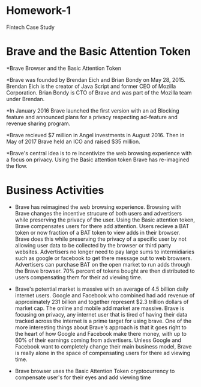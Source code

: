 # Homework-1
Fintech Case Study 

# Brave and the Basic Attention Token

*Brave Browser and the Basic Attention Token

*Brave was founded by Brendan Eich and Brian Bondy on May 28, 2015. 
Brendan Eich is the creator of Java Script and former CEO of Mozilla Corporation. 
Brian Bondy is CTO of Brave and was part of the Mozilla team under Brendan.

*In January 2016 Brave launched the first version with an ad Blocking feature and announced plans for a privacy respecting ad-feature and revenue sharing program.

*Brave recieved $7 million in Angel investments in August 2016. Then in May of 2017 Brave held an ICO and raised $35 million. 

*Brave's central idea is to re incentivize the web browsing experience with a focus on privacy. Using the Basic attention token Brave has re-imagined the flow.

# Business Activities

* Brave has reimagined the web browsing experience. Browsing with Brave changes the incentive strucure of both users and advertisers while preserving the privacy of the user. Using the Basic attention token, Brave compensates users for there add attention. Users recieve a BAT token or now fraction of a BAT token to view adds in their browser. Brave does this while preserving the privacy of a specific user by not allowing user data to be collected by the browser or third party websites. Advertisers no longer need to pay large sums to intermidiaries such as google or facebook to get there message out to web browsers. Advertisers can purchase BAT on the open market to run adds through the Brave browser. 70% percent of tokens bought are then distributed to users compensating them for their ad viewing time. 

* Brave's potential market is massive with an average of 4.5 billion daily internet users. Google and Facebook who combined had add revenue of approximately 231 billion and together represent $2.3 trillion dollars of market cap. The online and mobile add market are massive. Brave is focusing on privacy, any internet user that is tired of having their data tracked across the internet is a prime target for using brave. One of the more interesting things about Brave's approach is that it goes right to the heart of how Google and Facebook make there money, with up to 60% of their earnings coming from advertisers. Unless Google and Facebook want to completely change their main business model, Brave is really alone in the space of compensating users for there ad viewing time.

* Brave browser uses the Basic Attention Token cryptocurrency to compensate user's for their eyes and add viewing time